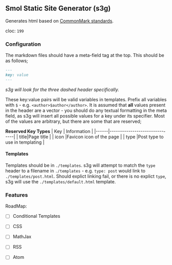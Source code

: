 Smol Static Site Generator (s3g)
----
Generates html based on [CommonMark standards](https://spec.commonmark.org/0.30).

cloc: `199`

### Configuration
The markdown files should have a meta-field tag at the top. This should be as follows;

```md
---
key: value
---
```
*s3g will look for the three dashed header specifically.*

These key:value pairs will be valid variables in templates. Prefix all variables with `$` - e.g. `<author>$author</author>`. It is assumed that **all** values present in the header are a vector - you should do any textual formatting in the meta field, as s3g will insert all possible values for a key under its specifier. Most of the values are arbitrary, but there are some that are reserved;

**Reserved Key Types**
| Key  | Information                   |
|------|-------------------------------|
| title|Page title                     |
| icon |Favicon icon of the page       |
| type |Post type to use in templating |

#### Templates
Templates should be in `./templates`. s3g will attempt to match the `type` header to a filename in `./templates` - e.g. `type: post` would link to `./templates/post.html`. Should explict linking fail, or there is no explict `type`, s3g will use the `./templates/default.html` template.

### Features
RoadMap:
 - [ ] Conditional Templates
 - [ ] CSS
 - [ ] MathJax
 - [ ] RSS
 - [ ] Atom

